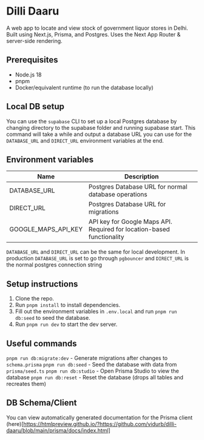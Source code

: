 # Dilli Daaru

A web app to locate and view stock of government liquor stores in Delhi. Built using Next.js, Prisma, and Postgres. Uses the Next App Router & server-side rendering.

## Prerequisites

-   Node.js 18
-   pnpm
-   Docker/equivalent runtime (to run the database locally)

## Local DB setup

You can use the `supabase` CLI to set up a local Postgres database by changing directory to the supabase folder and running supabase start. This command will take a while and output a database URL you can use for the `DATABASE_URL` and `DIRECT_URL` environment variables at the end.

## Environment variables

| Name                | Description                                                            |
| ------------------- | ---------------------------------------------------------------------- |
| DATABASE_URL        | Postgres Database URL for normal database operations                   |
| DIRECT_URL          | Postgres Database URL for migrations                                   |
| GOOGLE_MAPS_API_KEY | API key for Google Maps API. Required for location-based functionality |

`DATABASE_URL` and `DIRECT_URL` can be the same for local development. In production `DATABASE_URL` is set to go through `pgbouncer` and `DIRECT_URL` is the normal postgres connection string

## Setup instructions

1. Clone the repo.
2. Run `pnpm install` to install dependencies.
3. Fill out the environment variables in `.env.local` and run `pnpm run db:seed` to seed the database.
4. Run `pnpm run dev` to start the dev server.

## Useful commands

`pnpm run db:migrate:dev` - Generate migrations after changes to `schema.prisma`
`pnpm run db:seed` - Seed the database with data from `prisma/seed.ts`
`pnpm run db:studio` - Open Prisma Studio to view the database
`pnpm run db:reset` - Reset the database (drops all tables and recreates them)

## DB Schema/Client

You can view automatically generated documentation for the Prisma client (here)[https://htmlpreview.github.io/?https://github.com/vidurb/dilli-daaru/blob/main/prisma/docs/index.html]
